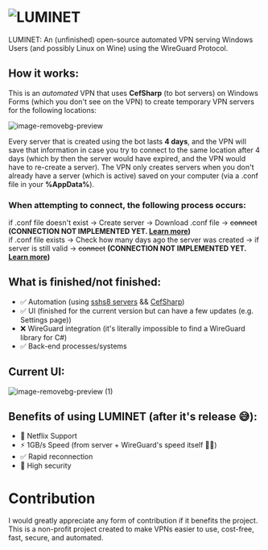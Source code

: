 # ![LUMINET](https://media.discordapp.net/attachments/1167902642815643678/1186243414979784794/LUMINET.png?ex=65928a45&is=65801545&hm=a50fefaa7d73282b5e71745e3817281957b6901b0b73573002833578370f09eb&=&width=200&height=200)
LUMINET: An (unfinished) open-source automated VPN serving Windows Users (and possibly Linux on Wine) using the WireGuard Protocol.

## How it works:

This is an *automated* VPN that uses **CefSharp** (to bot servers) on Windows Forms (which you don't see on the VPN) to create temporary VPN servers for the following locations:

![image-removebg-preview](https://github.com/voidZiAD/LUMINET/assets/84229419/8b9a67f2-a8d2-48a5-b6d2-49a706fab8db)

Every server that is created using the bot lasts **4 days**, and the VPN will save that information in case you try to connect to the same location after 4 days (which by then the server would have expired, and the VPN would have to re-create a server). The VPN only creates servers when you don't already have a server (which is active) saved on your computer (via a .conf file in your **%AppData%**).

### When attempting to connect, the following process occurs:

if .conf file doesn't exist -> Create server -> Download .conf file -> ~~connect~~ **(CONNECTION NOT IMPLEMENTED YET. [Learn more](https://github.com/voidZiAD/LUMINET/blob/main/WhyIsWireGuardNotImplementedYet.md))**\
if .conf file exists -> Check how many days ago the server was created -> if server is still valid -> ~~connect~~ **(CONNECTION NOT IMPLEMENTED YET. [Learn more](https://github.com/voidZiAD/LUMINET/blob/main/WhyIsWireGuardNotImplementedYet.md))**



## What is finished/not finished:

- ✅ Automation (using [sshs8 servers](https://sshs8.com/) && [CefSharp](https://cefsharp.github.io))
- ✅ UI (finished for the current version but can have a few updates (e.g. Settings page))
- ❌ WireGuard integration (it's literally impossible to find a WireGuard library for C#)
- ✅ Back-end processes/systems

## Current UI:

![image-removebg-preview (1)](https://github.com/voidZiAD/LUMINET/assets/84229419/73ff0615-7735-4fc8-b796-dbc5765e23bb)

## Benefits of using LUMINET (after it's release 😅):

- 🎥 Netflix Support
- ⚡ 1GB/s Speed (from server + WireGuard's speed itself 😮‍💨)
- ✅ Rapid reconnection
- 🔐 High security

# Contribution

I would greatly appreciate any form of contribution if it benefits the project. This is a non-profit project created to make VPNs easier to use, cost-free, fast, secure, and automated.

